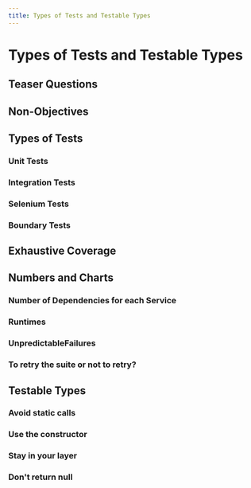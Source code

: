 ```yaml
---
title: Types of Tests and Testable Types
---
```


# Types of Tests and Testable Types

## Teaser Questions

## Non-Objectives

## Types of Tests

### Unit Tests

### Integration Tests

### Selenium Tests

### Boundary Tests

## Exhaustive Coverage

## Numbers and Charts
### Number of Dependencies for each Service
### Runtimes
### UnpredictableFailures
### To retry the suite or not to retry?

## Testable Types
### Avoid static calls
### Use the constructor
### Stay in your layer
### Don't return null
  
